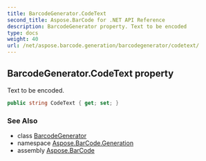 ```yaml
---
title: BarcodeGenerator.CodeText
second_title: Aspose.BarCode for .NET API Reference
description: BarcodeGenerator property. Text to be encoded
type: docs
weight: 40
url: /net/aspose.barcode.generation/barcodegenerator/codetext/
---
```

## BarcodeGenerator.CodeText property

Text to be encoded.

```csharp
public string CodeText { get; set; }
```

### See Also

* class [BarcodeGenerator](../)
* namespace [Aspose.BarCode.Generation](../../barcodegenerator/)
* assembly [Aspose.BarCode](../../../)


